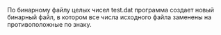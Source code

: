 По бинарному файлу целых чисел test.dat программа создает новый бинарный файл, в котором все числа исходного файла заменены на противоположные по знаку. 

